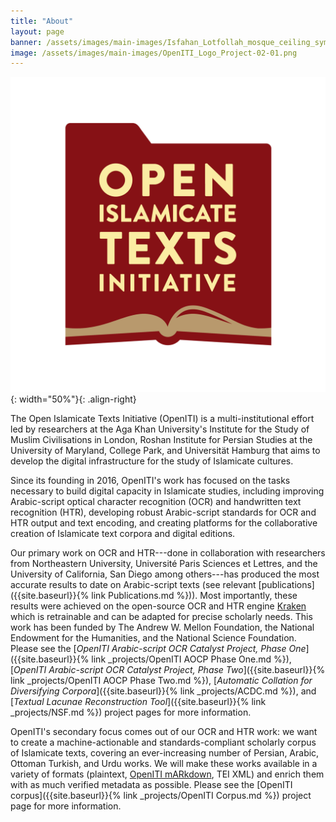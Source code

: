 ```yaml
---
title: "About"
layout: page
banner: /assets/images/main-images/Isfahan_Lotfollah_mosque_ceiling_symmetric_narrow_border.png
image: /assets/images/main-images/OpenITI_Logo_Project-02-01.png
---
```


![OpenITI](/assets/images/main-images/OpenITI_Logo_Project-02-01.png){: width="50%"}{: .align-right}

The Open Islamicate Texts Initiative (OpenITI) is a multi-institutional effort led by researchers at the Aga Khan University's Institute for the Study of Muslim Civilisations in London, Roshan Institute for Persian Studies at the University of Maryland, College Park, and Universität Hamburg that aims to develop the digital infrastructure for the study of Islamicate cultures.



Since its founding in 2016, OpenITI\'s work has focused on the tasks necessary to build digital capacity in Islamicate studies, including improving Arabic-script optical character recognition (OCR) and handwritten text recognition (HTR), developing robust Arabic-script standards for OCR and HTR output and text encoding, and creating platforms for the collaborative creation of Islamicate text corpora and digital editions.



Our primary work on OCR and HTR---done in collaboration with researchers from Northeastern University, Université Paris Sciences et Lettres, and the University of California, San Diego among others---has produced the most accurate results to date on Arabic-script texts (see relevant [publications]({{site.baseurl}}{% link Publications.md %})). Most importantly, these results were achieved on the open-source OCR and HTR engine [Kraken](http://kraken.re/master/index.html) which is retrainable and can be adapted for precise scholarly needs. This work has been funded by The Andrew W. Mellon Foundation, the National Endowment for the Humanities, and the National Science Foundation. Please see the [*OpenITI Arabic-script OCR Catalyst Project, Phase One*]({{site.baseurl}}{% link _projects/OpenITI AOCP Phase One.md %}), [*OpenITI Arabic-script OCR Catalyst Project, Phase Two*]({{site.baseurl}}{% link _projects/OpenITI AOCP Phase Two.md %}), [*Automatic Collation for Diversifying Corpora*]({{site.baseurl}}{% link _projects/ACDC.md %}), and [*Textual Lacunae Reconstruction Tool*]({{site.baseurl}}{% link _projects/NSF.md %}) project pages for more information.



OpenITI\'s secondary focus comes out of our OCR and HTR work: we want to create a machine-actionable and standards-compliant scholarly corpus of Islamicate texts, covering an ever-increasing number of Persian, Arabic, Ottoman Turkish, and Urdu works. We will make these works available in a variety of formats (plaintext, [OpenITI mARkdown](https://alraqmiyyat.github.io/mARkdown/), TEI XML) and enrich them with as much verified metadata as possible. Please see the [OpenITI corpus]({{site.baseurl}}{% link _projects/OpenITI Corpus.md %}) project page for more information.


